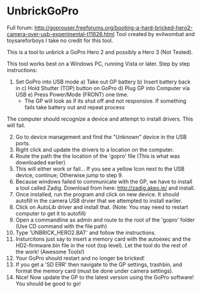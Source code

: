 UnbrickGoPro
============

Full forum: http://goprouser.freeforums.org/booting-a-hard-bricked-hero2-camera-over-usb-experimental-t11626.html
Tool created by evilwombat and toysareforboys
I take no credit for this tool.

This is a tool to unbrick a GoPro Hero 2 and possibly a Hero 3 (Not Tested). 

This tool works best on a Windows PC, running Vista or later. 
Step by step instructions: 
1) Set GoPro into USB mode
	a) Take out GP battery
	b) Insert battery back in
	c) Hold Shutter (TOP) button on GoPro
	d) Plug GP into Computer via USB 
	e) Press Power/Mode (FRONT) one time. 
	* The GP will look as if its shut off and not responsive. If something fails take battery out and repeat process

The computer should recognize a device and attempt to install drivers. This will fail.

2) Go to device management and find the "Unknown" device in the USB ports.
3) Right click and update the drivers to a location on the computer. 
4) Route the path the the location of the 'gopro' file (This is what was downloaded earlier)
5) This will either work or fail... If you see a yellow Icon next to the USB device, continue; Otherwise jump to step 9.
6) Because windows failed to communicate with the GP, we have to install a tool called Zadig. Download from here: http://zadig.akeo.ie/ and install. 
7) Once installed, run the program and click on new device. It should autofill in the camera USB drvier that we attempted to install earlier. 
8) Click on AutoLib driver and install that. (Note: You may need to restart computer to get it to autofill)
9) Open a commandline as admin and route to the root of the 'gopro' folder (Use CD command with the file path)
10) Type 'UNBRICK_HERO2.BAT' and follow the instructions. 
11) Insturcitons just say to insert a memory card with the autoexec and the HD2-firmware.bin file in the root (top level). Let the tool do the rest of the work! (Awesome Tools!)
12) Your GoPro should restart and no longer be bricked! 
13) If you get a 'SD ERR' then navigate to the GP settings, trashbin, and format the memory card (must be done under camera settings). 
14) Nice! Now update the GP to the latest version using the GoPro software! You should be good to go! 

